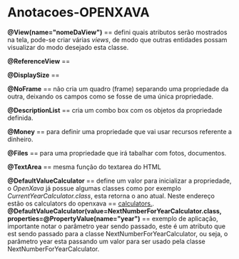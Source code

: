 # Anotacoes-OPENXAVA

<p><strong>@View(name="nomeDaView")</strong> == defini quais atributos serão mostrados na tela, pode-se criar várias <em>views</em>, de modo que outras entidades possam visualizar do modo desejado esta classe.</p>
<p><strong>@ReferenceView</strong> ==  </p>
<p><strong>@DisplaySize</strong> ==  </p>
<p><strong>@NoFrame</strong> == não cria um quadro (frame) separando uma propriedade da outra, deixando os campos como se fosse de uma única propriedade.</p>
<p><strong>@DescriptionList</strong> == cria um combo box com os objetos da propriedade definida. </p>
<p><strong>@Money</strong> == para definir uma propriedade que vai usar recursos referente a dinheiro.</p>
<p><strong>@Files</strong> == para uma propriedade que irá tabalhar com fotos, documentos.</p>
<p><strong>@TextArea</strong> ==  mesma função do textarea do HTML</p>
<p><strong>@DefaultValueCalculator</strong> == define um valor para inicializar a propriedade, o <em>OpenXava</em> já possue algumas classes como por exemplo <em>CurrentYearCalculator.class</em>, esta retorna o ano atual. Neste endereço estão os calculators do openxava ==  <a href="https://www.openxava.org/OpenXavaDoc/apidocs/org/openxava/calculators/package-summary.html" target="_blank">calculators.</a>. <strong>@DefaultValueCalculator(value=NextNumberForYearCalculator.class,
    properties=@PropertyValue(name="year")</strong> == exemplo de aplicação, importante notar o parâmetro year sendo passado, este é um atributo que est sendo passado para a classe NextNumberForYearCalculator, ou seja, o parâmetro year esta passando um valor para ser usado pela classe NextNumberForYearCalculator.</p>


